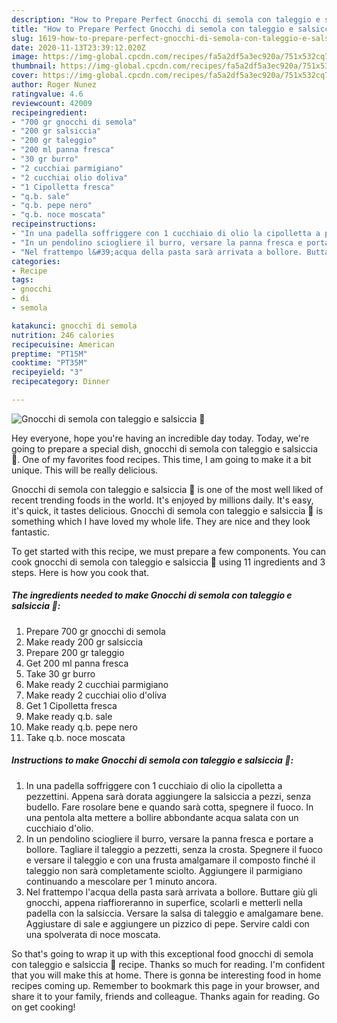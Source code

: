 ```yaml
---
description: "How to Prepare Perfect Gnocchi di semola con taleggio e salsiccia 🌷"
title: "How to Prepare Perfect Gnocchi di semola con taleggio e salsiccia 🌷"
slug: 1619-how-to-prepare-perfect-gnocchi-di-semola-con-taleggio-e-salsiccia
date: 2020-11-13T23:39:12.020Z
image: https://img-global.cpcdn.com/recipes/fa5a2df5a3ec920a/751x532cq70/gnocchi-di-semola-con-taleggio-e-salsiccia-🌷-recipe-main-photo.jpg
thumbnail: https://img-global.cpcdn.com/recipes/fa5a2df5a3ec920a/751x532cq70/gnocchi-di-semola-con-taleggio-e-salsiccia-🌷-recipe-main-photo.jpg
cover: https://img-global.cpcdn.com/recipes/fa5a2df5a3ec920a/751x532cq70/gnocchi-di-semola-con-taleggio-e-salsiccia-🌷-recipe-main-photo.jpg
author: Roger Nunez
ratingvalue: 4.6
reviewcount: 42009
recipeingredient:
- "700 gr gnocchi di semola"
- "200 gr salsiccia"
- "200 gr taleggio"
- "200 ml panna fresca"
- "30 gr burro"
- "2 cucchiai parmigiano"
- "2 cucchiai olio doliva"
- "1 Cipolletta fresca"
- "q.b. sale"
- "q.b. pepe nero"
- "q.b. noce moscata"
recipeinstructions:
- "In una padella soffriggere con 1 cucchiaio di olio la cipolletta a pezzettini. Appena sarà dorata aggiungere la salsiccia a pezzi, senza budello. Fare rosolare bene e quando sarà cotta, spegnere il fuoco. In una pentola alta mettere a bollire abbondante acqua salata con un cucchiaio d&#39;olio."
- "In un pendolino sciogliere il burro, versare la panna fresca e portare a bollore. Tagliare il taleggio a pezzetti, senza la crosta. Spegnere il fuoco e versare il taleggio e con una frusta amalgamare il composto finché il taleggio non sarà completamente sciolto. Aggiungere il parmigiano continuando a mescolare per 1 minuto ancora."
- "Nel frattempo l&#39;acqua della pasta sarà arrivata a bollore. Buttare giù gli gnocchi, appena riaffioreranno in superfice, scolarli e metterli nella padella con la salsiccia. Versare la salsa di taleggio e amalgamare bene. Aggiustare di sale e aggiungere un pizzico di pepe. Servire caldi con una spolverata di noce moscata."
categories:
- Recipe
tags:
- gnocchi
- di
- semola

katakunci: gnocchi di semola 
nutrition: 246 calories
recipecuisine: American
preptime: "PT15M"
cooktime: "PT35M"
recipeyield: "3"
recipecategory: Dinner

---
```



![Gnocchi di semola con taleggio e salsiccia 🌷](https://img-global.cpcdn.com/recipes/fa5a2df5a3ec920a/751x532cq70/gnocchi-di-semola-con-taleggio-e-salsiccia-🌷-recipe-main-photo.jpg)

Hey everyone, hope you're having an incredible day today. Today, we're going to prepare a special dish, gnocchi di semola con taleggio e salsiccia 🌷. One of my favorites food recipes. This time, I am going to make it a bit unique. This will be really delicious.

Gnocchi di semola con taleggio e salsiccia 🌷 is one of the most well liked of recent trending foods in the world. It's enjoyed by millions daily. It's easy, it's quick, it tastes delicious. Gnocchi di semola con taleggio e salsiccia 🌷 is something which I have loved my whole life. They are nice and they look fantastic.




To get started with this recipe, we must prepare a few components. You can cook gnocchi di semola con taleggio e salsiccia 🌷 using 11 ingredients and 3 steps. Here is how you cook that.

<!--inarticleads1-->

##### The ingredients needed to make Gnocchi di semola con taleggio e salsiccia 🌷:

1. Prepare 700 gr gnocchi di semola
1. Make ready 200 gr salsiccia
1. Prepare 200 gr taleggio
1. Get 200 ml panna fresca
1. Take 30 gr burro
1. Make ready 2 cucchiai parmigiano
1. Make ready 2 cucchiai olio d&#39;oliva
1. Get 1 Cipolletta fresca
1. Make ready q.b. sale
1. Make ready q.b. pepe nero
1. Take q.b. noce moscata




<!--inarticleads2-->

##### Instructions to make Gnocchi di semola con taleggio e salsiccia 🌷:

1. In una padella soffriggere con 1 cucchiaio di olio la cipolletta a pezzettini. Appena sarà dorata aggiungere la salsiccia a pezzi, senza budello. Fare rosolare bene e quando sarà cotta, spegnere il fuoco. In una pentola alta mettere a bollire abbondante acqua salata con un cucchiaio d&#39;olio.
1. In un pendolino sciogliere il burro, versare la panna fresca e portare a bollore. Tagliare il taleggio a pezzetti, senza la crosta. Spegnere il fuoco e versare il taleggio e con una frusta amalgamare il composto finché il taleggio non sarà completamente sciolto. Aggiungere il parmigiano continuando a mescolare per 1 minuto ancora.
1. Nel frattempo l&#39;acqua della pasta sarà arrivata a bollore. Buttare giù gli gnocchi, appena riaffioreranno in superfice, scolarli e metterli nella padella con la salsiccia. Versare la salsa di taleggio e amalgamare bene. Aggiustare di sale e aggiungere un pizzico di pepe. Servire caldi con una spolverata di noce moscata.




So that's going to wrap it up with this exceptional food gnocchi di semola con taleggio e salsiccia 🌷 recipe. Thanks so much for reading. I'm confident that you will make this at home. There is gonna be interesting food in home recipes coming up. Remember to bookmark this page in your browser, and share it to your family, friends and colleague. Thanks again for reading. Go on get cooking!
